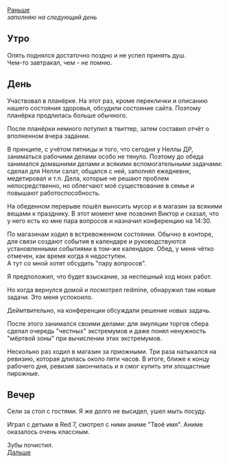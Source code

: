 [Раньше](2020.12.03.md)  
*заполняю на следующий день*
## Утро
Опять поднялся достаточно поздно и не успел принять душ.  
Чем-то завтракал, чем - не помню.
## День
Участвовал в планёрке. На этот раз, кроме переклички и описанию нашего состояния здоровья, обсудили состояние сайта. Поэтому планёрка продлилась больше обычного.

После планёрки немного потупил в твиттер, затем составил отчёт о вполненном вчера задании.

В принципе, с учётом пятницы и того, что сегодня у Неллы ДР, заниматься рабочими делами особо не тянуло. Поэтому до обеда занимался домашними делами и всякими вспомогательными задачами: сделал для Нелли салат, общался с ней, заполнял ежедневнк, медетировал и т.п. Дела, которые не решают проблем непосредственно, но облегчают моё существование в семье и повышают работоспособность.

На обеденном перерыве пошёл выносить мусор и в магазин за всякими вещами к празднику. В этот момент мне позвонил Виктор и сказал, что у него есть ко мне пара вопросов и назначил конференцию на 14:30.

По магазинам ходил в встревоженном состоянии. Обычно в конторе, для связи создают события в календаре и руководствуются установленными событиями в том-же календаре. Обед, у меня чётко отмечен, как время когда я недоступен.  
А тут со мной хотят обсудить "пару вопросов".

Я предположил, что будет взыскание, за неспешный ход моих работ.

Но когда вернулся домой и посмотрел redmine, обнаружил там новые задачи. Это меня успокоило.

Деймтвительно, на конференции обсуждали решение новых задачь.

После этого занимался своими делами: для эмуляции торгов сбера сделал очередь "честных" экстремумов и даже понял ненужность "мёртвой зоны" при вычислении этих экстремумов.

Нескольно раз ходил в магазин за приожными. Три раза натыкался на ревизию, которая длилась около пяти часов. В итоге, ближе к концу рабочего дня, ревизия закончилась и я смог купить эти злощастные пирожные.
## Вечер
Сели за стол с гостями. Я же долго не высидел, ушел мыть посуду.

Играл с детьми в Red 7, смотрел с ними аниме "Твоё имя". Аниме оказалось очень классным. 

Зубы почистил.  
[Дальше](2020.12.05.md)
